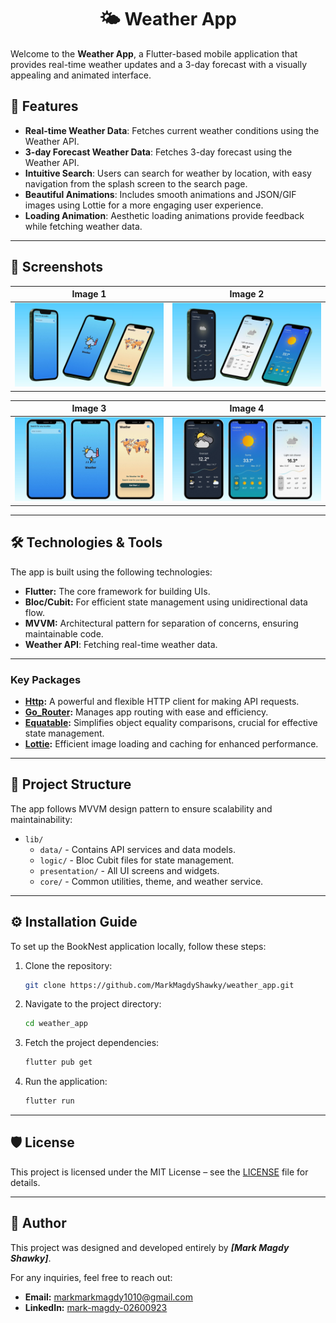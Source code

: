 <div align="center">
  <h1>🌤️ Weather App</h1>
</div>

Welcome to the **Weather App**, a Flutter-based mobile application that provides real-time weather updates and a 3-day forecast with a visually appealing and animated interface.

## 📱 Features
- **Real-time Weather Data**: Fetches current weather conditions  using the Weather API.
- **3-day Forecast Weather Data**: Fetches 3-day forecast using the Weather API.
- **Intuitive Search**: Users can search for weather by location, with easy navigation from the splash screen to the search page.
- **Beautiful Animations**: Includes smooth animations and JSON/GIF images using Lottie for a more engaging user experience.
- **Loading Animation**: Aesthetic loading animations provide feedback while fetching weather data.

-----


## 📸 Screenshots
 Image 1 | Image 2 |
|---------|---------|
| ![Image 1](./assets/images/logo/34.jpg) | ![Image 2](./assets/images/logo/35.jpg) |

 Image 3 | Image 4 |
|---------|---------|
| ![Image 3](./assets/images/logo/36.jpg) | ![Image 4](./assets/images/logo/37.jpg) |

-----

## 🛠️ Technologies & Tools

The app is built using the following technologies:

- **Flutter:** The core framework for building UIs.
- **Bloc/Cubit:** For efficient state management using unidirectional data flow.
- **MVVM:** Architectural pattern for separation of concerns, ensuring maintainable code.
- **Weather API**: Fetching real-time weather data.

----

### Key Packages

- **[Http](https://pub.dev/packages/http):** A powerful and flexible HTTP client for making API requests.
- **[Go_Router](https://pub.dev/packages/go_router):** Manages app routing with ease and efficiency.
- **[Equatable](https://pub.dev/packages/equatable):** Simplifies object equality comparisons, crucial for effective state management.
- **[Lottie](https://pub.dev/packages/lottie):** Efficient image loading and caching for enhanced performance.

-----

## 📂 Project Structure

The app follows MVVM design pattern to ensure scalability and maintainability:

- `lib/`
  - `data/` - Contains API services and data models.
  - `logic/` - Bloc Cubit files for state management.
  - `presentation/` - All UI screens and widgets.
  - `core/` - Common utilities, theme, and weather service.

-------

## ⚙️ Installation Guide

To set up the BookNest application locally, follow these steps:
1. Clone the repository:
   ```bash
   git clone https://github.com/MarkMagdyShawky/weather_app.git
2. Navigate to the project directory:
   ```bash
   cd weather_app
3. Fetch the project dependencies:
   ```bash
   flutter pub get
4. Run the application:
   ```bash
   flutter run

-----

## 🛡️ License
This project is licensed under the MIT License – see the [LICENSE](LICENSE) file for details.

-----

## 👤 Author

This project was designed and developed entirely by ***[Mark Magdy Shawky]***.

For any inquiries, feel free to reach out:

- **Email:** [markmarkmagdy1010@gmail.com](mailto:markmarkmagdy@gmail.com)
- **LinkedIn:** [mark-magdy-02600923](www.linkedin.com/in/mark-magdy-026009236)
